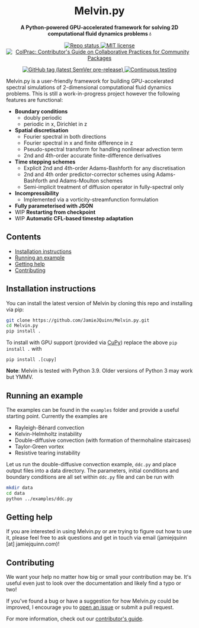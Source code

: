 <!-- Title -->
<h1 align="center">
  Melvin.py
</h1>

<!-- description -->
<p align="center">
  <strong>A Python-powered GPU-accelerated framework for solving 2D computational fluid dynamics problems 💧</strong>
</p>

<!-- Information badges -->
<p align="center">
  <a href="https://www.repostatus.org/#active">
    <img alt="Repo status" src="https://www.repostatus.org/badges/latest/active.svg?style=flat-square" />
  </a>
  <a href="https://mit-license.org">
    <img alt="MIT license" src="https://img.shields.io/badge/License-MIT-blue.svg?style=flat-square">
  </a>
  <!--<a href="https://github.com/jamiejquinn/Melvin.py/discussions">-->
    <!--<img alt="Ask us anything" src="https://img.shields.io/badge/Ask%20us-anything-1abc9c.svg?style=flat-square">-->
  <!--</a>-->
  <a href="https://github.com/SciML/ColPrac">
    <img alt="ColPrac: Contributor's Guide on Collaborative Practices for Community Packages" src="https://img.shields.io/badge/ColPrac-Contributor's%20Guide-blueviolet?style=flat-square">
  </a>
</p>

<!-- Version and documentation badges -->
<p align="center">
  <a href="https://github.com/JamieJQuinn/Melvin.py/releases">
    <img alt="GitHub tag (latest SemVer pre-release)" src="https://img.shields.io/github/v/tag/jamiejquinn/melvin.py?include_prereleases&label=latest%20version&logo=github&sort=semver&style=flat-square">
  </a>
    <a href="https://github.com/JamieJQuinn/Melvin.py/actions/workflows/test_and_lint.yml">
    <img alt="Continuous testing" src="https://github.com/jamiejquinn/melvin.py/actions/workflows/test_and_lint.yml/badge.svg">
  </a>
  <!--<a href="https://clima.github.io/OceananigansDocumentation/stable">-->
    <!--<img alt="Stable documentation" src="https://img.shields.io/badge/documentation-stable%20release-blue?style=flat-square">-->
  <!--</a>-->
  <!--<a href="https://clima.github.io/OceananigansDocumentation/dev">-->
    <!--<img alt="Development documentation" src="https://img.shields.io/badge/documentation-in%20development-orange?style=flat-square">-->
  <!--</a>-->
</p>

Melvin.py is a user-friendly framework for building GPU-accelerated spectral simulations of 2-dimensional computational fluid dynamics problems. This is still a work-in-progress project however the following features are functional:

- **Boundary conditions**
  - doubly periodic 
  - periodic in x, Dirichlet in z
- **Spatial discretisation**
  - Fourier spectral in both directions
  - Fourier spectral in x and finite difference in z
  - Pseudo-spectral transform for handling nonlinear advection term
  - 2nd and 4th-order accurate finite-difference derivatives
- **Time stepping schemes**
  - Explicit 2nd and 4th-order Adams-Bashforth for any discretisation
  - 2nd and 4th order predictor-corrector schemes using Adams-Bashforth and Adams-Moulton schemes
  - Semi-implicit treatment of diffusion operator in fully-spectral only
- **Incompressibility**
  - Implemented via a vorticity-streamfunction formulation
- **Fully parameterised with JSON**
- WIP **Restarting from checkpoint**
- WIP **Automatic CFL-based timestep adaptation**

## Contents

* [Installation instructions](#installation-instructions)
* [Running an example](#running-an-example)
* [Getting help](#getting-help)
* [Contributing](#contributing)

## Installation instructions

You can install the latest version of Melvin by cloning this repo and installing via pip:
```bash
git clone https://github.com/JamieJQuinn/Melvin.py.git
cd Melvin.py
pip install .
```

To install with GPU support (provided via [CuPy](https://cupy.dev/)) replace the above `pip install .` with
```
pip install .[cupy]
```

**Note**: Melvin is tested with Python 3.9. Older versions of Python 3 may work but YMMV.

## Running an example

The examples can be found in the `examples` folder and provide a useful starting point. Currently the examples are

- Rayleigh-Bénard convection
- Kelvin-Helmholtz instability
- Double-diffusive convection (with formation of thermohaline staircases)
- Taylor-Green vortex
- Resistive tearing instability

Let us run the double-diffusive convection example, `ddc.py` and place output files into a data directory. The parameters, initial conditions and boundary conditions are all set within `ddc.py` file and can be run with
```bash
mkdir data
cd data
python ../examples/ddc.py
```

## Getting help

If you are interested in using Melvin.py or are trying to figure out how to use it, please feel free to ask questions and get in touch via email (jamiejquinn [at] jamiejquinn.com)!

## Contributing

We want your help no matter how big or small your contribution may be. It's useful even just to look over the documentation and likely find a typo or two!

If you've found a bug or have a suggestion for how Melvin.py could be improved, I encourage you to [open an issue](https://github.com/jamiejquinn/melvin.py/issues/new) or submit a pull request.

For more information, check out our [contributor's guide](https://github.com/jamiejquinn/melvin.py/blob/master/CONTRIBUTING.md).
